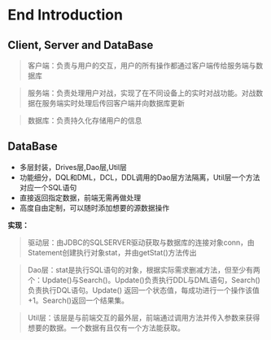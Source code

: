 # End Introduction

## Client, Server and DataBase

> 客户端：负责与用户的交互，用户的所有操作都通过客户端传给服务端与数据库

> 服务端：负责处理用户对战，实现了在不同设备上的实时对战功能。对战数据在服务端实时处理后传回客户端并向数据库更新

> 数据库：负责持久化存储用户的信息

## DataBase

- 多层封装，Drives层,Dao层,Util层
- 功能细分，DQL和DML，DCL，DDL调用的Dao层方法隔离，Util层一个方法对应一个SQL语句
- 直接返回指定数据，前端无需再做处理
- 高度自由定制，可以随时添加想要的源数据操作

**实现：**
> 驱动层：由JDBC的SQLSERVER驱动获取与数据库的连接对象conn，由Statement创建执行对象stat，并由getStat()方法传出

> Dao层：stat是执行SQL语句的对象，根据实际需求删减方法，但至少有两个：Update()与Search()。Update()负责执行DDL与DML语句，Search()负责执行DQL语句。Update()
> 返回一个状态值，每成功进行一个操作该值+1。Search()返回一个结果集。

> Util层：该层是与前端交互的最外层，前端通过调用方法并传入参数来获得想要的数据。一个数据有且仅有一个方法能获取。